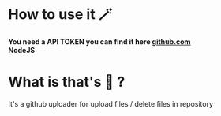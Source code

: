 # How to use it 🪄
**You need a API TOKEN you can find it here [github.com](https://github.com/settings/tokens)**  
**NodeJS**
# What is that's 👀 ?
It's a github uploader for upload files / delete files in repository
